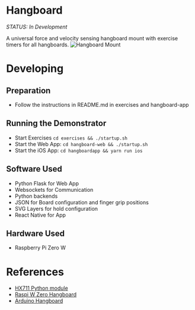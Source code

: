 # Hangboard 

*STATUS: In Development*

A universal force and velocity sensing hangboard mount with exercise timers for all hangboards.
![Hangboard Mount](./hardware/board_mount/IsometrixBoard.png)


# Developing

## Preparation
+ Follow the instructions in README.md in exercises and hangboard-app

## Running the Demonstrator
+ Start Exercises `cd exercises && ./startup.sh`
+ Start the Web App: `cd hangboard-web && ./startup.sh`
+ Start the iOS App: `cd hangboardapp && yarn run ios`

## Software Used
- Python Flask for Web App
- Websockets for Communication
- Python backends
- JSON for Board configuration and finger grip positions
- SVG Layers for hold configuration
- React Native for App

## Hardware Used
- Raspberry Pi Zero W


# References
+ [HX711 Python module](https://github.com/gandalf15/HX711/)
+ [Raspi W Zero Hangboard](https://github.com/adrianlzt/piclimbing)
+ [Arduino Hangboard](https://github.com/oalam/isometryx)
